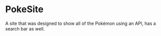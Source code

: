 # PokeSite
A site that was designed to show all of the Pokémon using an API, has a search bar as well. 
